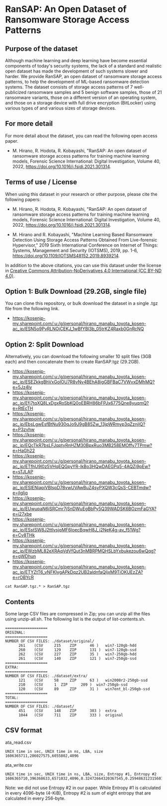 # RanSAP: An Open Dataset of Ransomware Storage Access Patterns

## Purpose of the dataset

Although machine learning and deep learning have become essential components of today's security systems, the lack of a standard and realistic open dataset has made the development of such systems slower and harder. We provide RanSAP, an open dataset of ransomware storage access patterns, to help the development of ML-based ransomware detection systems. The dataset consists of storage access patterns of 7 well-publicized ransomware samples and 5 benign software samples, those of 21 ransomware variants, those on a different version of an operating system, and those on a storage device with full drive encryption (BitLocker) using various types of and various sizes of storage devices.

## For more detail

For more detail about the dataset, you can read the following open access paper.

- M. Hirano, R. Hodota, R. Kobayashi, "RanSAP: An open dataset of ransomware storage access patterns for training machine learning models,
Forensic Science International: Digital Investigation, Volume 40, 2022, https://doi.org/10.1016/j.fsidi.2021.301314.

## Terms of use / License

When using this dataset in your research or other purpose, please cite the following papers:

- M. Hirano, R. Hodota, R. Kobayashi, "RanSAP: An open dataset of ransomware storage access patterns for training machine learning models,
Forensic Science International: Digital Investigation, Volume 40, 2022, https://doi.org/10.1016/j.fsidi.2021.301314.

- M. Hirano and R. Kobayashi, "Machine Learning Based Ransomware Detection Using Storage Access Patterns Obtained From Live-forensic Hypervisor," 2019 Sixth International Conference on Internet of Things: Systems, Management and Security (IOTSMS), 2019, pp. 1-6, https://doi.org/10.1109/IOTSMS48152.2019.8939214.

In addition to the above citations, you can use this dataset under the license in [Creative Commons Attribution-NoDerivatives 4.0 International (CC BY-ND 4.0)](https://creativecommons.org/licenses/by-nd/4.0/).

## Option 1: Bulk Download (29.2GB, single file)

You can clone this repository, or bulk download the dataset in a single .tgz file from the following link.
- https://kosenjp-my.sharepoint.com/:u:/g/personal/hirano_manabu_toyota_kosen-ac_jp/ESN5o9PvRLNOiCEKJ_1wBfYBl3b_05trKZ4Raxb0GnRcNQ

## Option 2: Split Download

Alternatively, you can download the following smaller 10 split files (3GB each) and then concatenate them to create RanSAP.tgz (29.2GB).

- https://kosenjp-my.sharepoint.com/:u:/g/personal/hirano_manabu_toyota_kosen-ac_jp/ESEZkkgBhVxGoIOU7R8vNv4BEhA8igGBFBaC7VWvxDMhMQ?e=5Jz4Iv
- https://kosenjp-my.sharepoint.com/:u:/g/personal/hirano_manabu_toyota_kosen-ac_jp/Efj7tqXQ8LxDgxRoSbKQ0oEBRH86bFPJx6775Qne8yuqmQ?e=RtEcTH
- https://kosenjp-my.sharepoint.com/:u:/g/personal/hirano_manabu_toyota_kosen-ac_jp/EbsLgwEsfBtNu930qJo9J9gB85Zw_13jpWRmyp3qZznjIQ?e=P3zvhw
- https://kosenjp-my.sharepoint.com/:u:/g/personal/hirano_manabu_toyota_kosen-ac_jp/EQcTkR7bsLFJqptyRnHZM30BpxRuo3MB258EMOffy7TPmw?e=HaGh22
- https://kosenjp-my.sharepoint.com/:u:/g/personal/hirano_manabu_toyota_kosen-ac_jp/ETfhU9l0z5VHqEQGpyYR-lkBo3HQwDAEGPq5-4AQZj9pEw?e=sTJLAP
- https://kosenjp-my.sharepoint.com/:u:/g/personal/hirano_manabu_toyota_kosen-ac_jp/ESIENiapiVBIspD78vwUVAwBuZ4syPXQW3cQsS-CEBTmdw?e=jlgIjq
- https://kosenjp-my.sharepoint.com/:u:/g/personal/hirano_manabu_toyota_kosen-ac_jp/EUwupaN6jSRCmr7jSnDWuEgBbPy5Q39WADSK6BOzmFaGYA?e=i27xbe
- https://kosenjp-my.sharepoint.com/:u:/g/personal/hirano_manabu_toyota_kosen-ac_jp/ESstSW8J2ttIvsjqMF6loecBqwH8J_j2NeK4g-av_f51Wg?e=Cv8THk
- https://kosenjp-my.sharepoint.com/:u:/g/personal/hirano_manabu_toyota_kosen-ac_jp/EWzbML82eXRAqVdVfQut3nMBRPMQHSLbYxbukezou6wQqg?e=gWDhun
- https://kosenjp-my.sharepoint.com/:u:/g/personal/hirano_manabu_toyota_kosen-ac_jp/ETYZtT6_vNFKlygAPkDqz2UB2aldnfaQIjxM9TiOKUEzZA?e=rOBYcR

```
cat RanSAP.tgz.* > RanSAP.tgz
```

## Contents
 
Some large CSV files are compressed in Zip; you can unzip all the files using unzip-all.sh. The following list is the output of list-contents.sh.

```
===================
ORIGINAL:
===================
NUMBER OF CSV FILES: ./dataset/original/
	  261	 (CSV	  215	 ZIP	  46 )	 win7-120gb-hdd
	  260	 (CSV	  129	 ZIP	  131 )	 win7-120gb-ssd
	  262	 (CSV	  227	 ZIP	  35 )	 win7-250gb-hdd
	  261	 (CSV	  140	 ZIP	  121 )	 win7-250gb-ssd
===================
EXTRA:
===================
NUMBER OF CSV FILES: ./dataset/extra/
	  121	 (CSV	  58	 ZIP	  63 )	 win2008r2-250gb-ssd
	  210	 (CSV	  1	 ZIP	  209 )	 win7-250gb-ssd
	  120	 (CSV	  89	 ZIP	  31 )	 win7ent_bl-250gb-ssd
===================
TOTAL:
===================
NUMBER OF CSV FILES: ./dataset/
	  451	 (CSV	  148	 ZIP	  303 )	 extra
	  1044	 (CSV	  711	 ZIP	  333 )	 original
```

## CSV format

ata_read.csv

```
UNIX time in sec, UNIX time in ns, LBA, size
1606365711,286027575,6055802,4096
```

ata_write.csv

```
UNIX time in sec, UNIX time in ns, LBA, size, Entropy #1, Entropy #2
1606365710,396368633,6571032,4096,0.32472664320367545,0.259486312315601
```

Note: we did not use Entropy #2 in our paper. While Entropy #1 is calculated in every 4096-byte (4-KiB), Entropy #2 is sum of eight entropy that are calculated in every 256-byte. 
